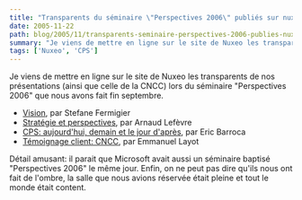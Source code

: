 ```yaml
---
title: "Transparents du séminaire \"Perspectives 2006\" publiés sur nuxeo.com"
date: 2005-11-22
path: blog/2005/11/transparents-seminaire-perspectives-2006-publies-nuxeo-com
summary: "Je viens de mettre en ligne sur le site de Nuxeo les transparents de nos pr&#233;sentations (ainsi que celle de la CNCC) lors du s&#233;minaire \"Perspectives 2006\" que nous avons fait fin septembre."
tags: ['Nuxeo', 'CPS']
---
```


Je viens de mettre en ligne sur le site de Nuxeo les transparents de nos pr&#233;sentations (ainsi que celle de la CNCC) lors du s&#233;minaire "Perspectives 2006" que nous avons fait fin septembre.

<ul><li><a href="http://www.nuxeo.com/publications/slides/perspectives-2006-vision">Vision</a>, par Stefane Fermigier</li>
<li><a href="http://www.nuxeo.com/publications/slides/perspectives-2006">Strat&#233;gie et perspectives</a>, par Arnaud Lef&#232;vre</li>
<li><a href="http://www.nuxeo.com/publications/slides/perspectives-2006-cps">CPS: aujourd'hui, demain et le jour d'apr&#232;s</a>, par Eric Barroca</li>
<li><a href="http://www.nuxeo.com/publications/slides/perspectives-7856">T&#233;moignage client: CNCC</a>, par Emmanuel Layot</li>
</ul>

D&#233;tail amusant: il parait que Microsoft avait aussi un s&#233;minaire baptis&#233; "Perspectives 2006" le m&#234;me jour. Enfin, on ne peut pas dire qu'ils nous ont fait de l'ombre, la salle que nous avions r&#233;serv&#233;e &#233;tait pleine et tout le monde &#233;tait content.

